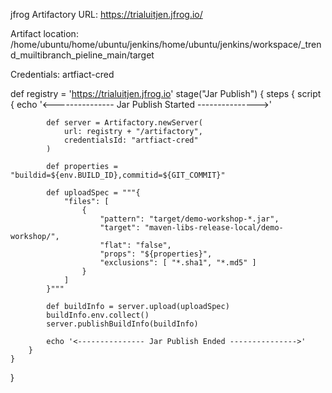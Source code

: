 jfrog Artifactory URL: https://trialuitjen.jfrog.io/

Artifact location: /home/ubuntu/home/ubuntu/jenkins/home/ubuntu/jenkins/workspace/_trend_muiltibranch_pieline_main/target

Credentials: artfiact-cred


def registry = 'https://trialuitjen.jfrog.io'
stage("Jar Publish") {
    steps {
        script {
            echo '<--------------- Jar Publish Started --------------->'
            
            def server = Artifactory.newServer(
                url: registry + "/artifactory",
                credentialsId: "artfiact-cred"
            )

            def properties = "buildid=${env.BUILD_ID},commitid=${GIT_COMMIT}"

            def uploadSpec = """{
                "files": [
                    {
                        "pattern": "target/demo-workshop-*.jar",
                        "target": "maven-libs-release-local/demo-workshop/",
                        "flat": "false",
                        "props": "${properties}",
                        "exclusions": [ "*.sha1", "*.md5" ]
                    }
                ]
            }"""

            def buildInfo = server.upload(uploadSpec)
            buildInfo.env.collect()
            server.publishBuildInfo(buildInfo)

            echo '<--------------- Jar Publish Ended --------------->'
        }
    }
}
